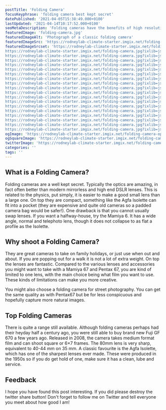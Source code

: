 ```yaml
---
postTitle: 'Folding Camera'
focusKeyphrase: 'folding camera best kept secret'
datePublished: '2021-04-05T15:38:49.000+0100'
lastUpdated: '2021-04-14T10:17:52.000+0100'
seoMetaDescription: 'Folding cameras have the benefits of high resolution negatives but are so much more compact and often have amazing optics'
featuredImage: 'folding-camera.jpg'
featuredImageAlt: 'Photograph of a classic folding camera'
featuredImageSrc: 'https://rodneylab-climate-starter.imgix.net/folding-camera.jpg?ixlib=js-v3.1.3&w=672&h=448&s=deab21f5ed650572ac3247ec28e3f91f'
featuredImageSrcset: 'https://rodneylab-climate-starter.imgix.net/folding-camera.jpg?ixlib=js-v3.1.3&auto=format&w=100&s=fe85c082a77658b874b3d04c993d2a1f 100w,
https://rodneylab-climate-starter.imgix.net/folding-camera.jpg?ixlib=js-v3.1.3&auto=format&w=116&s=22dc1374059d17fc2ad68f08bffd5920 116w,
https://rodneylab-climate-starter.imgix.net/folding-camera.jpg?ixlib=js-v3.1.3&auto=format&w=135&s=6e8d736d199dbd571e2819ca77386e67 135w,
https://rodneylab-climate-starter.imgix.net/folding-camera.jpg?ixlib=js-v3.1.3&auto=format&w=156&s=9c34f9995bf0768fe61b66821b09a1ba 156w,
https://rodneylab-climate-starter.imgix.net/folding-camera.jpg?ixlib=js-v3.1.3&auto=format&w=181&s=919901b99f40dd40c230e586c9fc6d3c 181w,
https://rodneylab-climate-starter.imgix.net/folding-camera.jpg?ixlib=js-v3.1.3&auto=format&w=210&s=9279614e983e9daa9ecf087ea3ad86f7 210w,
https://rodneylab-climate-starter.imgix.net/folding-camera.jpg?ixlib=js-v3.1.3&auto=format&w=244&s=6ef6c62dc5740e08efb676a0a516a0c7 244w,
https://rodneylab-climate-starter.imgix.net/folding-camera.jpg?ixlib=js-v3.1.3&auto=format&w=283&s=4da7d8f45da20ad0c05a7478435d9843 283w,
https://rodneylab-climate-starter.imgix.net/folding-camera.jpg?ixlib=js-v3.1.3&auto=format&w=328&s=9527cc0fbfc58a98fbc9a33c5d9b1736 328w,
https://rodneylab-climate-starter.imgix.net/folding-camera.jpg?ixlib=js-v3.1.3&auto=format&w=380&s=b6084cca3cec36563d44200592699001 380w,
https://rodneylab-climate-starter.imgix.net/folding-camera.jpg?ixlib=js-v3.1.3&auto=format&w=441&s=eb6e4ea79ef0871ffcf19de09fc8172e 441w,
https://rodneylab-climate-starter.imgix.net/folding-camera.jpg?ixlib=js-v3.1.3&auto=format&w=512&s=0ecc8a43179a9295a46250252305f20a 512w,
https://rodneylab-climate-starter.imgix.net/folding-camera.jpg?ixlib=js-v3.1.3&auto=format&w=594&s=506184036fc67d105d8a9327fe86a35c 594w,
https://rodneylab-climate-starter.imgix.net/folding-camera.jpg?ixlib=js-v3.1.3&auto=format&w=689&s=a05d07667dba2c6be2e5123e68f72589 689w,
https://rodneylab-climate-starter.imgix.net/folding-camera.jpg?ixlib=js-v3.1.3&auto=format&w=799&s=afa77e923937d32551f93decfd01d4b0 799w,
https://rodneylab-climate-starter.imgix.net/folding-camera.jpg?ixlib=js-v3.1.3&auto=format&w=927&s=2dcd2a312f12d41ad3041a865e71e3c5 927w,
https://rodneylab-climate-starter.imgix.net/folding-camera.jpg?ixlib=js-v3.1.3&auto=format&w=1075&s=4721fa0435d35bf335fadc26df5dba1b 1075w,
https://rodneylab-climate-starter.imgix.net/folding-camera.jpg?ixlib=js-v3.1.3&auto=format&w=1247&s=433780d13df511ff98f28ffb7aa4aeb9 1247w,
https://rodneylab-climate-starter.imgix.net/folding-camera.jpg?ixlib=js-v3.1.3&auto=format&w=1344&s=fe7856bfd01f2b3756fcb0f6bc725e12 1344w'
ogImage: 'https://rodneylab-climate-starter.imgix.net/folding-camera-open-graph.jpg?ixlib=js-3.2.1&w=1200&h=627&s=97b2991c11c26af530f41faa9921fd7d'
ogSquareImage: 'https://rodneylab-climate-starter.imgix.net/folding-camera-open-graph-square.jpg?ixlib=js-3.2.1&w=400&h=400&s=48dfd9ae00c175f59dc9ba815b39234e'
twitterImage: 'https://rodneylab-climate-starter.imgix.net/folding-camera-twitter.jpg?ixlib=js-3.2.0&w=800&h=418&s=d4edca337afb31f84e08afeb2af508d9'
categories: ''
tags: ''
---
```


<script context="module">
  export const prerender = true;
</script>
<script>
  import ExternalLink from '$lib/components/ExternalLink.svelte';
</script>

## What is a Folding Camera?

Folding cameras are a well kept secret. Typically the optics are amazing, in fact often better than modern mirrorless and high end DSLR lenses. This is related to the physics, put simply, it is easier to make a good small lens than a large one. On top they are compact, something like the Agfa Isolette can fit into a pocket (they are expensive and quite old cameras so a padded camera bag would be safer!). One drawback is that you cannot usually swap lenses. If you want a halfway-house, try the Mamiya 6. It has a wide angle, normal and telephoto lens, though it does not collapse to as flat a profile as the Isolette.

## Why shoot a Folding Camera?

They are great cameras to take on family holidays, or just use when out and about. If you are popping out for a walk it is not a lot of extra weight. On top the lenses are fantastic. Compared to the various lenses and accessories you might want to take with a Mamiya 67 and Pentax 67, you are kind of limited to one lens, with the main choice being what film you want to use. These kinds of limitations can make you more creative.

You might also choose a folding camera for street photography. You can get the same quality as with Pentax67 but be for less conspicuous and hopefully capture more natural images.

## Top Folding Cameras

There is quite a range still available. Although folding cameras perhaps had their heyday half a century ago, you were still able to buy brand new Fuji GF 670 a few years ago. Released in 2008, the camera takes medium format film and can shoot square or 6&times;7 frames. The 80mm lens is very sharp, equivalent to 40-44&nbsp;mm on 35&nbsp;mm. A classic favourite is the Agfa Isolette, which has one of the sharpest lenses ever made. These were produced in the 1950s so if you do get hold of one, make sure it has a clean, lube and service.

## Feedback

I hope you have found this post interesting. If you did please destroy the twitter share button! Don't forget to follow me on Twitter and tell everyone you meet about how good I am!
